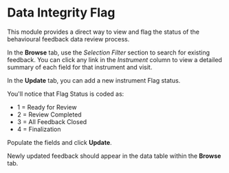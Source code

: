 # Data Integrity Flag

This module provides a direct way to view and flag the status of the behavioural feedback data review process.

In the **Browse** tab, use the *Selection Filter* section to search for existing feedback. You can click any link in the *Instrument* column to view a detailed summary of each field for that instrument and visit.

In the **Update** tab, you can add a new instrument Flag status. 

You'll notice that  Flag Status is coded as:

- 1 = Ready for Review<br>
- 2 = Review Completed<br>
- 3 = All Feedback Closed<br>
- 4 = Finalization

Populate the fields and click **Update**. 

Newly updated feedback should appear in the data table within the **Browse** tab. 
